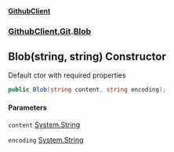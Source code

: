 #### [GithubClient](index 'index')
### [GithubClient.Git](GithubClient.Git 'GithubClient.Git').[Blob](GithubClient.Git.Blob 'GithubClient.Git.Blob')

## Blob(string, string) Constructor

Default ctor with required properties

```csharp
public Blob(string content, string encoding);
```
#### Parameters

<a name='GithubClient.Git.Blob.Blob(string,string).content'></a>

`content` [System.String](https://docs.microsoft.com/en-us/dotnet/api/System.String 'System.String')

<a name='GithubClient.Git.Blob.Blob(string,string).encoding'></a>

`encoding` [System.String](https://docs.microsoft.com/en-us/dotnet/api/System.String 'System.String')